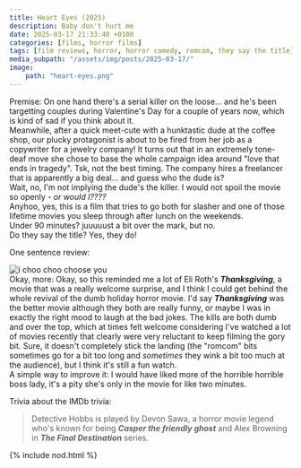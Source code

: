 ```yaml
---
title: Heart Eyes (2025)
description: Baby don't hurt me
date: 2025-03-17 21:33:40 +0100
categories: [films, horror films]
tags: [film reviews, horror, horror comedy, romcom, they say the title]
media_subpath: "/assets/img/posts/2025-03-17/"
image:
    path: "heart-eyes.png"
---
```

<span class="reviewsection">Premise:</span> On one hand there's a serial killer on the loose... and he's been targetting couples during Valentine's Day for a couple of years now, which is kind of sad if you think about it.<br/>Meanwhile, after a quick meet-cute with a hunktastic dude at the coffee shop, our plucky protagonist is about to be fired from her job as a copywriter for a jewelry company! It turns out that in an extremely tone-deaf move she chose to base the whole campaign idea around "love that ends in tragedy". Tsk, not the best timing. The company hires a freelancer that is apparently a big deal... and guess who the dude is?<br/>Wait, no, I'm not implying the dude's the killer. I would not spoil the movie so openly - *or would I????*<br/>Anyhoo, yes, this is a film that tries to go both for slasher and one of those lifetime movies you sleep through after lunch on the weekends.<br/>
<span class="reviewsection">Under 90 minutes?</span> juuuuust a bit over the mark, but no.<br/>
<span class="reviewsection">Do they say the title?</span> Yes, they do!

<span class="reviewsection">One sentence review:</span>

![i choo choo choose you](chuchuchuli.png)
<br/>
<span class="reviewsection">Okay, more:</span> Okay, so this reminded me a lot of Eli Roth's ***Thanksgiving***, a movie that was a really welcome surprise, and I think I could get behind the whole revival of the dumb holiday horror movie. I'd say ***Thanksgiving*** was the better movie although they both are really funny, or maybe I was in exactly the right mood to laugh at the bad jokes. The kills are both dumb and over the top, which at times felt welcome considering I've watched a lot of movies recently that clearly were very reluctant to keep filming the gory bit. Sure, it doesn't completely stick the landing (the "romcom" bits sometimes go for a bit too long and *sometimes* they wink a bit too much at the audience), but I think it's still a fun watch.<br/>
<span class="reviewsection">A simple way to improve it:</span> I would have liked more of the horrible horrible boss lady, it's a pity she's only in the movie for like two minutes.

<span class="reviewsection">Trivia about the IMDb trivia:</span>
> Detective Hobbs is played by Devon Sawa, a horror movie legend who's known for being ***Casper the friendly ghost*** and Alex Browning in ***The Final Destination*** series.

{% include nod.html %}
